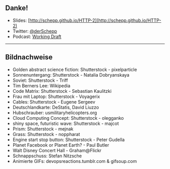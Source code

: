 <!-- .slide: data-background="images/backgrounds/8207553734_1cacc702f3_o.jpg" data-state="inverted faded" -->

<br><br><br><br><br><br>
## Danke!

* Slides: [http://schepp.github.io/HTTP-2](http://schepp.github.io/HTTP-2)
* Twitter: [@derSchepp](https://twitter.com/derSchepp)
* Podcast: [Working Draft](http://workingdraft.de)

---
## Bildnachweise

<ul class="multicolumn">

<li>Golden abstract science fiction: Shutterstock - pixelparticle
<li>Sonnenuntergang: Shutterstock - Natalia Dobryanskaya
<li>Soviet: Shutterstock -  Triff
<li>Tim Berners Lee: Wikipedia
<li>Code Matrix: Shutterstock - Sebastian Kaulitzki
<li>Frau mit Laptop: Shutterstock - Voyagerix
<li>Cables: Shutterstock - Eugene Sergeev
<li>Deutschlandkarte: DeStatis, David Liuzzo
<li>Hubschrauber: usmilitaryhelicopters.org
<li>Cloud Computing Concept: Shutterstock - olegganko
<li>shiny space, futuristic wave: Shutterstock - majcot
<li>Prism: Shutterstock - mejnak
<li>Grass: Shutterstock - noppharat
<li>Engine start stop button: Shutterstock - Peter Gudella
<li>Planet Facebook or Planet Earth? - Paul Butler
<li>Walt Disney Concert Hall - Graham@Flickr
<li>Schnappschuss: Stefan Nitzsche
<li>Animierte GIFs: devopsreactions.tumblr.com & gifsoup.com

</ul>
